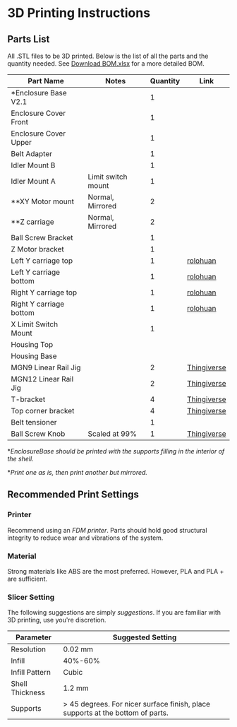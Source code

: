 # 3D Printing Instructions

## Parts List
All .STL files to be 3D printed. Below is the list of all the parts and the quantity needed.
See [Download BOM.xlsx](./OpticalModule/BOM/BOM.xlsx) for a more detailed BOM.

| Part Name                 | Notes                     | Quantity | Link |
|---------------------------|---------------------------|----------|------|
| *Enclosure Base V2.1    |                           | 1        |      |
| Enclosure Cover Front    |                           | 1        |      |
| Enclosure Cover Upper    |                           | 1        |      |
| Belt Adapter            |                           | 1        |      |
| Idler Mount B           |                           | 1        |      |
| Idler Mount A           | Limit switch mount        | 1        |      |
| **XY Motor mount          | Normal, Mirrored          | 2        |      |
| **Z carriage              | Normal, Mirrored          | 2        |      |
| Ball Screw Bracket      |                           | 1        |      |
| Z Motor bracket        |                           | 1        |      |
| Left Y carriage top    |                           | 1        | [rolohuan](https://github.com/rolohaun/SimpleCore/tree/main/CAD) | 
| Left Y carriage bottom |                           | 1        | [rolohuan](https://github.com/rolohaun/SimpleCore/tree/main/CAD)     |
| Right Y carriage top   |                           | 1        | [rolohuan](https://github.com/rolohaun/SimpleCore/tree/main/CAD)     |
| Right Y carriage bottom|                           | 1        | [rolohuan](https://github.com/rolohaun/SimpleCore/tree/main/CAD)     |
| X Limit Switch Mount   |                           | 1        |      |
| Housing Top            |                          |           |       |
| Housing Base           |                          |           |       |
| MGN9 Linear Rail Jig   |                           | 2        | [Thingiverse](https://www.thingiverse.com/thing:5903898/files) |
| MGN12 Linear Rail Jig  |                           | 2        | [Thingiverse](https://www.thingiverse.com/thing:5903898/files) |
| T-bracket             |                           | 4        | [Thingiverse](https://www.thingiverse.com/thing:2503622/files) |
| Top corner bracket    |                           | 4        | [Thingiverse](https://www.thingiverse.com/thing:2655498) |
| Belt tensioner        |                           | 1        |      |
| Ball Screw Knob       | Scaled at 99%            | 1        | [Thingiverse](https://www.thingiverse.com/thing:3014508/files) |

**EnclosureBase should be printed with the supports filling in the interior of the shell.*

**Print one as is, then print another but mirrored.*

## Recommended Print Settings
### Printer

Recommend using an *FDM printer*. Parts should hold good structural integrity to reduce wear and vibrations of the system.

### Material
Strong materials like ABS are the most preferred. However, PLA and PLA + are sufficient.

### Slicer Setting
The following suggestions are simply *suggestions*. If you are familiar with 3D printing, use you're discretion.

| Parameter  | Suggested Setting |
| ----------- | ----------------- |
| Resolution | 0.02 mm |
|  Infill | 40%-60% |
|  Infill Pattern | Cubic |
| Shell Thickness | 1.2 mm |
|  Supports | > 45 degrees. For nicer surface finish, place supports at the bottom of parts. |
